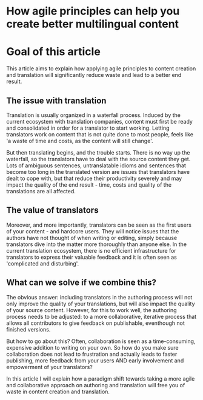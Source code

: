 # How agile principles can help you create better multilingual content

# Goal of this article
This article aims to explain how applying agile principles to content creation and translation will significantly reduce waste and lead to a better end result. 

## The issue with translation
Translation is usually organized in a waterfall process. Induced by the current ecosystem with translation companies, content must first be ready and consolidated in order for a translator to start working. Letting translators work on content that is not quite done to most people, feels like 'a waste of time and costs, as the content will still change'. 

But then translating begins, and the trouble starts. There is no way up the waterfall, so the translators have to deal with the source content they get.
Lots of ambiguous sentences, untranslatable idioms and sentences that become too long in the translated version are issues 
that translators have dealt to cope with, but that reduce their productivity severely and may impact the quality of the end result - time, costs and quality of the translations are all affected.

## The value of translators
Moreover, and more importantly, translators can be seen as the first users of your content - and hardcore users. 
They will notice issues that the authors have not thought of when writing or editing, 
simply because translators dive into the matter more thoroughly than anyone else. In the current translation ecosystem, there is no efficient infrastructure for translators to express their valuable feedback and it is often seen as 'complicated and disturbing'. 

## What can we solve if we combine this? 
The obvious answer: including translators in the authoring process will not only improve the quality of your translations, 
but will also impact the quality of your source content. However, for this to work well, the authoring process needs to be adjusted: to a more collaborative, iterative process that allows all contributors to give feedback on publishable, eventhough not finished versions. 

But how to go about this? Often, collaboration is seen as a time-consuming, expensive addition to writing on your own. So how do you make sure collaboration does not lead to frustration and actually leads to faster publishing, more feedback from your users AND early involvement and empowerment of your translators?

In this article I will explain how a paradigm shift towards taking a more agile and collaborative approach on authoring and translation will free you of waste in content creation and translation.

